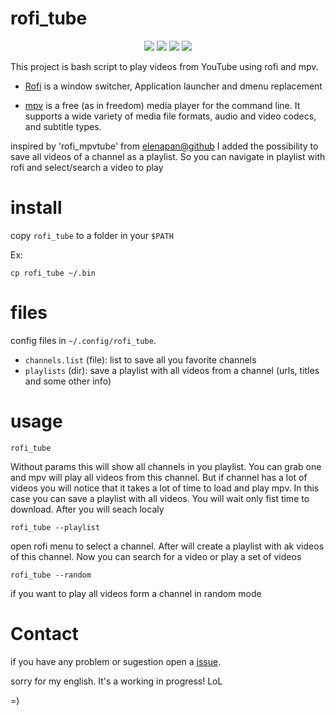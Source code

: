 # rofi_tube

<p align="center">
  <!-- <img src="https://img.shields.io/badge/Maintained%3F-Yes-blueviolet?style=flat-square"> -->
  <img src="https://img.shields.io/github/license/bkn7c4/rofi_tube?style=flat-square">
  <img src="https://img.shields.io/github/stars/bkn7c4/rofi_tube?color=red&style=flat-square">
  <img src="https://img.shields.io/github/forks/bkn7c4/rofi_tube?style=flat-square">
  <img src="https://img.shields.io/github/issues/bkn7c4/rofi_tube?style=flat-square">
</p>

This project is bash script to play videos from YouTube using rofi and mpv.

* [Rofi](https://github.com/davatorium/rofi) is a window switcher, Application launcher and dmenu replacement

* [mpv](https://github.com/mpv-player/mpv) is a free (as in freedom) media player for the command line. It supports a wide variety of media file formats, audio and video codecs, and subtitle types.


inspired by 'rofi_mpvtube' from [elenapan@github](https://github.com/elenapan/dotfiles) I added the possibility to save all videos of a channel as a playlist. So you can navigate in playlist with rofi and select/search a video to play

# install
copy `rofi_tube` to a folder in your `$PATH`

Ex:
```
cp rofi_tube ~/.bin
```


# files
config files in `~/.config/rofi_tube`.
* `channels.list` (file): list to save all you favorite channels
* `playlists` (dir): save a playlist with all videos from a channel (urls, titles and some other info)

# usage

```
rofi_tube 
```
Without params this will show all channels in you playlist. You can grab one and mpv will play all videos from this channel. But if channel has a lot of videos you will notice that it takes a lot of time to load and play mpv. 
In this case you can save a playlist with all videos. You will wait only fist time to download. After you will seach localy

```
rofi_tube --playlist
```
open rofi menu to select a channel. After will create a playlist with ak videos of this channel. Now you can search for a video or play a set of videos

```
rofi_tube --random
```
if you want to play all videos form a channel in random mode

# Contact
if you have any problem or sugestion open a [issue](https://github.com/broken7c4/rofi_tube/issues/new).

sorry for my english. It's a working in progress! LoL

=)
